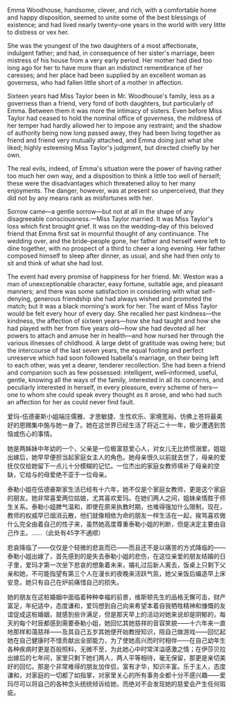 Emma Woodhouse, handsome, clever, and rich, with a comfortable home and happy disposition, seemed to unite some of the best blessings of existence; and had lived nearly twenty–one years in the world with very little to distress or vex her.

She was the youngest of the two daughters of a most affectionate, indulgent father; and had, in consequence of her sister's marriage, been mistress of his house from a very early period. Her mother had died too long ago for her to have more than an indistinct remembrance of her caresses; and her place had been supplied by an excellent woman as governess, who had fallen little short of a mother in affection.

Sixteen years had Miss Taylor been in Mr. Woodhouse's family, less as a governess than a friend, very fond of both daughters, but particularly of Emma. Between them it was more the intimacy of sisters. Even before Miss Taylor had ceased to hold the nominal office of governess, the mildness of her temper had hardly allowed her to impose any restraint; and the shadow of authority being now long passed away, they had been living together as friend and friend very mutually attached, and Emma doing just what she liked; highly esteeming Miss Taylor's judgment, but directed chiefly by her own.

The real evils, indeed, of Emma's situation were the power of having rather too much her own way, and a disposition to think a little too well of herself; these were the disadvantages which threatened alloy to her many enjoyments. The danger, however, was at present so unperceived, that they did not by any means rank as misfortunes with her.

Sorrow came—a gentle sorrow—but not at all in the shape of any disagreeable consciousness.—Miss Taylor married. It was Miss Taylor's loss which first brought grief. It was on the wedding–day of this beloved friend that Emma first sat in mournful thought of any continuance. The wedding over, and the bride–people gone, her father and herself were left to dine together, with no prospect of a third to cheer a long evening. Her father composed himself to sleep after dinner, as usual, and she had then only to sit and think of what she had lost.

The event had every promise of happiness for her friend. Mr. Weston was a man of unexceptionable character, easy fortune, suitable age, and pleasant manners; and there was some satisfaction in considering with what self–denying, generous friendship she had always wished and promoted the match; but it was a black morning's work for her. The want of Miss Taylor would be felt every hour of every day. She recalled her past kindness—the kindness, the affection of sixteen years—how she had taught and how she had played with her from five years old—how she had devoted all her powers to attach and amuse her in health—and how nursed her through the various illnesses of childhood. A large debt of gratitude was owing here; but the intercourse of the last seven years, the equal footing and perfect unreserve which had soon followed Isabella's marriage, on their being left to each other, was yet a dearer, tenderer recollection. She had been a friend and companion such as few possessed: intelligent, well–informed, useful, gentle, knowing all the ways of the family, interested in all its concerns, and peculiarly interested in herself, in every pleasure, every scheme of hers—one to whom she could speak every thought as it arose, and who had such an affection for her as could never find fault.

爱玛-伍德豪斯小姐端庄儒雅、才思敏捷、生性欢乐、家境宽裕，仿佛上苍将最美好的恩赐集中施与她一身了。她在这世界已经生活了将近二十一年，极少遭遇到苦恼或伤心的事情。

她是两姊妹中年幼的一个，父亲是一位极富慈爱心人，对女儿无比娇惯溺爱。姐姐出嫁后，她早早便担当起家庭女主人的角色。她母亲很久以前就去世了，母亲的爱抚仅仅给她留下一点儿十分模糊的记忆。一位杰出的家庭女教师填补了母亲的空缺，它给与的母爱绝不亚于一位母亲。

泰勒小姐在伍德豪斯家生活已经有十六年，她不仅是个家庭女教师，更是这个家庭的朋友。她非常喜爱两位姑娘，尤其喜欢爱玛。在她们两人之间，姐妹亲情胜于师生关系。泰勒小姐脾气温和，即使在原来执教时期，也难得强加什么限制，现在，教师的权威早已烟消云散，他们就像相依为命的朋友一样生活在一起，挨骂喜欢做什么完全由着自己的性子来，虽然她高度尊重泰勒小姐的判断，但是决定主要由自己作主。……（此处有45字不通顺）

悲哀降临了——仅仅是个轻微的悲哀而已——而且还不是以痛苦的方式降临的——泰勒小姐出嫁了，首先感到的是失去泰勒小姐的悲伤，在这位亲爱的朋友结婚的日子里，爱玛才第一次坐下悲哀的想象着未来，婚礼过后新人离去，饭桌上只剩下父亲和她，不可能指望有第三个人在漫长的夜晚来活跃气氛，她父亲饭后编造早上床安息，她只有自己在炉前痛惜自己的损失。

她的朋友在这桩婚姻中面临着种种幸福的前景，维斯顿先生的品格无懈可击，财产富足，年纪适中，态度谦和，爱玛想到自己向来希望本着自我牺牲精神和慷慨的友谊促成这桩婚姻，就感到些许满足，但是那天早上的活动对她来说却是阴郁的，每天的每个时辰都感到需要泰勒小姐，她回忆其她慈祥的音容笑貌——十六年来一直地那样和蔼慈祥——及其自己五岁其她便开始教授知识，陪自己做游戏——回忆起她在自己健康时不惜贡献出全部能力，为了使她高兴而时时相伴——在自己幼年生各种疾病时更是百般照料，无微不至，为此她心中时常洋溢感激之情；在伊莎贝拉出嫁后的七年间，家里只剩下她们两人，两人平等相待，毫无保留，那更是亲切美好的回忆。那是个非常难得的朋友加伴侣，富有才华，知识丰富。乐于主人，态度谦和，对家庭的一切都了如指掌，对家里关心的所有事务全都十分不感兴趣——爱玛尽可以将自己的各种念头统统倾诉给她，而绝对不会发现她的慈爱会产生任何瑕疵。
